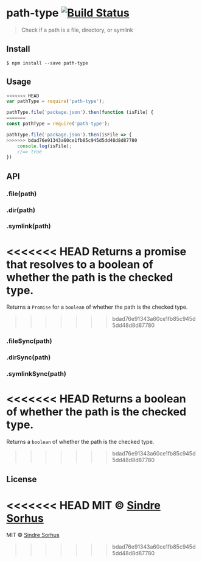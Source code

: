 # path-type [![Build Status](https://travis-ci.org/sindresorhus/path-type.svg?branch=master)](https://travis-ci.org/sindresorhus/path-type)

> Check if a path is a file, directory, or symlink


## Install

```
$ npm install --save path-type
```


## Usage

```js
<<<<<<< HEAD
var pathType = require('path-type');

pathType.file('package.json').then(function (isFile) {
=======
const pathType = require('path-type');

pathType.file('package.json').then(isFile => {
>>>>>>> bdad76e91343a60ce1fb85c945d5dd48d8d87780
	console.log(isFile);
	//=> true
})
```


## API

### .file(path)
### .dir(path)
### .symlink(path)

<<<<<<< HEAD
Returns a promise that resolves to a boolean of whether the path is the checked type.
=======
Returns a `Promise` for a `boolean` of whether the path is the checked type.
>>>>>>> bdad76e91343a60ce1fb85c945d5dd48d8d87780

### .fileSync(path)
### .dirSync(path)
### .symlinkSync(path)

<<<<<<< HEAD
Returns a boolean of whether the path is the checked type.
=======
Returns a `boolean` of whether the path is the checked type.
>>>>>>> bdad76e91343a60ce1fb85c945d5dd48d8d87780


## License

<<<<<<< HEAD
MIT © [Sindre Sorhus](http://sindresorhus.com)
=======
MIT © [Sindre Sorhus](https://sindresorhus.com)
>>>>>>> bdad76e91343a60ce1fb85c945d5dd48d8d87780
